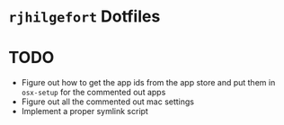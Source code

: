 `rjhilgefort` Dotfiles
======================


# TODO

- Figure out how to get the app ids from the app store and put them in `osx-setup` for the commented out apps
- Figure out all the commented out mac settings
- Implement a proper symlink script
